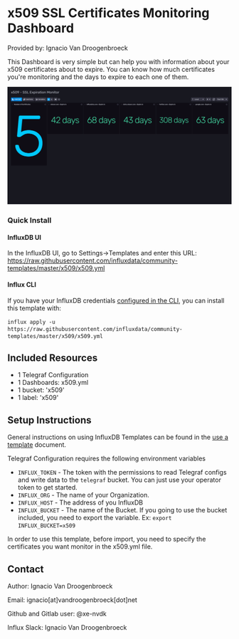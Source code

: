 # x509 SSL Certificates Monitoring Dashboard

Provided by: Ignacio Van Droogenbroeck

This Dashboard is very simple but can help you with information about your x509 certificates about to expire. You can know how much certificates you're monitoring and the days to expire to each one of them.

![Dashboard Screenshot](screenshot.png)

### Quick Install

#### InfluxDB UI

In the InfluxDB UI, go to Settings->Templates and enter this URL: https://raw.githubusercontent.com/influxdata/community-templates/master/x509/x509.yml

#### Influx CLI
If you have your InfluxDB credentials [configured in the CLI](https://v2.docs.influxdata.com/v2.0/reference/cli/influx/config/), you can install this template with:

```
influx apply -u https://raw.githubusercontent.com/influxdata/community-templates/master/x509/x509.yml
```

## Included Resources

  - 1 Telegraf Configuration
  - 1 Dashboards: x509.yml
  - 1 bucket: 'x509'
  - 1 label: 'x509'

## Setup Instructions

General instructions on using InfluxDB Templates can be found in the [use a template](../docs/use_a_template.md) document.

Telegraf Configuration requires the following environment variables
  - `INFLUX_TOKEN` - The token with the permissions to read Telegraf configs and write data to the `telegraf` bucket. You can just use your operator token to get started.
  - `INFLUX_ORG` - The name of your Organization.
  - `INFLUX_HOST` - The address of you InfluxDB
  - `INFLUX_BUCKET` - The name of the Bucket. If you going to use the bucket included, you need to export the variable. Ex: ```export INFLUX_BUCKET=x509```

In order to use this template, before import, you need to specify the certificates you want monitor in the x509.yml file.

## Contact

Author: Ignacio Van Droogenbroeck

Email: ignacio[at]vandroogenbroeck[dot]net

Github and Gitlab user: @xe-nvdk

Influx Slack: Ignacio Van Droogenbroeck
